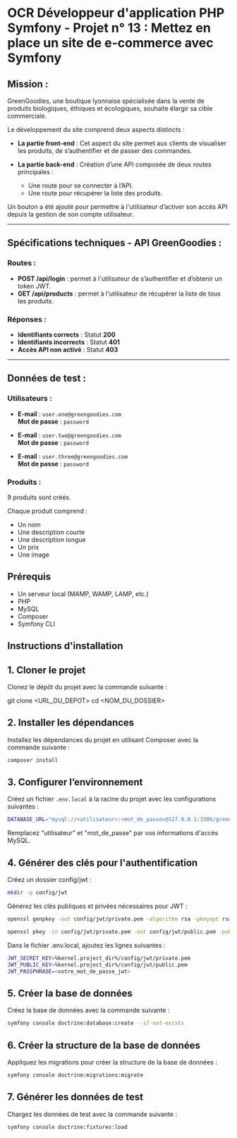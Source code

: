 # OCR Développeur d'application PHP Symfony - Projet n° 13 : Mettez en place un site de e-commerce avec Symfony

## Mission :

GreenGoodies, une boutique lyonnaise spécialisée dans la vente de produits biologiques, éthiques et écologiques, souhaite élargir sa cible commerciale.<br>

Le développement du site comprend deux aspects distincts :<br>

- **La partie front-end** : Cet aspect du site permet aux clients de visualiser les produits, de s’authentifier et de passer des commandes.

- **La partie back-end** : Création d’une API composée de deux routes principales :
  - Une route pour se connecter à l’API.
  - Une route pour récupérer la liste des produits.

Un bouton a été ajouté pour permettre à l'utilisateur d’activer son accès API depuis la gestion de son compte utilisateur.

---

## Spécifications techniques - API GreenGoodies :

### Routes :

- **POST /api/login** : permet à l'utilisateur de s’authentifier et d’obtenir un token JWT.
- **GET /api/products** : permet à l'utilisateur de récupérer la liste de tous les produits.

### Réponses :

- **Identifiants corrects** : Statut **200**
- **Identifiants incorrects** : Statut **401**
- **Accès API non activé** : Statut **403**

---

## Données de test :

### Utilisateurs :

- **E-mail** : `user.one@greengoodies.com`  
  **Mot de passe** : `password`

- **E-mail** : `user.two@greengoodies.com`  
  **Mot de passe** : `password`

- **E-mail** : `user.three@greengoodies.com`  
  **Mot de passe** : `password`

### Produits :

9 produits sont créés.

Chaque produit comprend :

- Un nom
- Une description courte
- Une description longue
- Un prix
- Une image

## Prérequis

- Un serveur local (MAMP, WAMP, LAMP, etc.)
- PHP
- MySQL
- Composer
- Symfony CLI

## Instructions d'installation

## 1. Cloner le projet

Clonez le dépôt du projet avec la commande suivante :

git clone <URL_DU_DEPOT>
cd <NOM_DU_DOSSIER>

## 2. Installer les dépendances

Installez les dépendances du projet en utilisant Composer avec la commande suivante :

```bash
composer install
```

## 3. Configurer l’environnement

Créez un fichier `.env.local` à la racine du projet avec les configurations suivantes :

```bash
DATABASE_URL="mysql://<utilisateur>:<mot_de_passe>@127.0.0.1:3306/greengoodies?charset=utf8"
```

Remplacez "utilisateur" et "mot_de_passe" par vos informations d'accès MySQL.

## 4. Générer des clés pour l'authentification

Créez un dossier config/jwt :

```bash
mkdir -p config/jwt
```

Générez les clés publiques et privées nécessaires pour JWT :

```bash
openssl genpkey -out config/jwt/private.pem -algorithm rsa -pkeyopt rsa_keygen_bits:4096
```

```bash
openssl pkey -in config/jwt/private.pem -out config/jwt/public.pem -pubout
```

Dans le fichier .env.local, ajoutez les lignes suivantes :

```bash
JWT_SECRET_KEY=%kernel.project_dir%/config/jwt/private.pem
JWT_PUBLIC_KEY=%kernel.project_dir%/config/jwt/public.pem
JWT_PASSPHRASE=<votre_mot_de_passe_jwt>
```

## 5. Créer la base de données

Créez la base de données avec la commande suivante :

```bash
symfony console doctrine:database:create --if-not-exists
```

## 6. Créer la structure de la base de données

Appliquez les migrations pour créer la structure de la base de données :

```bash
symfony console doctrine:migrations:migrate
```

## 7. Générer les données de test

Chargez les données de test avec la commande suivante :

```bash
symfony console doctrine:fixtures:load
```
